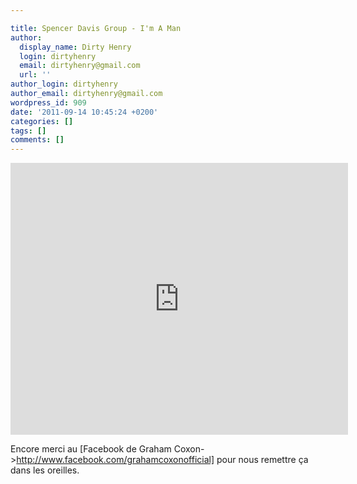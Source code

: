 ```yaml
---

title: Spencer Davis Group - I'm A Man
author:
  display_name: Dirty Henry
  login: dirtyhenry
  email: dirtyhenry@gmail.com
  url: ''
author_login: dirtyhenry
author_email: dirtyhenry@gmail.com
wordpress_id: 909
date: '2011-09-14 10:45:24 +0200'
categories: []
tags: []
comments: []
---
```

<iframe width="540" height="435" src="http://www.youtube.com/embed/AzN0mMx-sJg" frameborder="0" allowfullscreen></iframe>

Encore merci au [Facebook de Graham Coxon->http://www.facebook.com/grahamcoxonofficial] pour nous remettre ça dans les oreilles.

